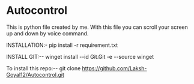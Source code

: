 # Autocontrol
This is python file created by me. With this file you can scroll your screen up and down by voice command.

INSTALLATION:-
pip install -r requirement.txt

INSTALL GIT:--
winget install --id Git.Git -e --source winget

To install this repo:--
git clone https://github.com/Laksh-Goyal12/Autocontrol.git

